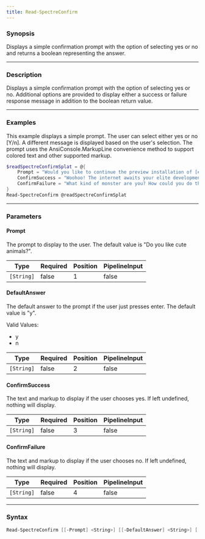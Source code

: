 ```yaml
---
title: Read-SpectreConfirm
---
```








### Synopsis
Displays a simple confirmation prompt with the option of selecting yes or no and returns a boolean representing the answer.



---


### Description

Displays a simple confirmation prompt with the option of selecting yes or no. Additional options are provided to display either a success or failure response message in addition to the boolean return value.



---


### Examples
This example displays a simple prompt. The user can select either yes or no [Y/n]. A different message is displayed based on the user's selection. The prompt uses the AnsiConsole.MarkupLine convenience method to support colored text and other supported markup. 

```powershell
$readSpectreConfirmSplat = @{
    Prompt = "Would you like to continue the preview installation of [#7693FF]PowerShell 7?[/]"
    ConfirmSuccess = "Woohoo! The internet awaits your elite development contributions."
    ConfirmFailure = "What kind of monster are you? How could you do this?"
}
Read-SpectreConfirm @readSpectreConfirmSplat
```


---


### Parameters
#### **Prompt**

The prompt to display to the user. The default value is "Do you like cute animals?".






|Type      |Required|Position|PipelineInput|
|----------|--------|--------|-------------|
|`[String]`|false   |1       |false        |



#### **DefaultAnswer**

The default answer to the prompt if the user just presses enter. The default value is "y".



Valid Values:

* y
* n






|Type      |Required|Position|PipelineInput|
|----------|--------|--------|-------------|
|`[String]`|false   |2       |false        |



#### **ConfirmSuccess**

The text and markup to display if the user chooses yes. If left undefined, nothing will display.






|Type      |Required|Position|PipelineInput|
|----------|--------|--------|-------------|
|`[String]`|false   |3       |false        |



#### **ConfirmFailure**

The text and markup to display if the user chooses no. If left undefined, nothing will display.






|Type      |Required|Position|PipelineInput|
|----------|--------|--------|-------------|
|`[String]`|false   |4       |false        |





---


### Syntax
```powershell
Read-SpectreConfirm [[-Prompt] <String>] [[-DefaultAnswer] <String>] [[-ConfirmSuccess] <String>] [[-ConfirmFailure] <String>] [<CommonParameters>]
```


